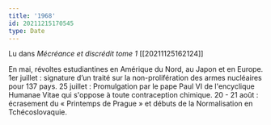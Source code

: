 ```yaml
---
title: '1968'
id: 20211215170545
type: Date
---
```


Lu dans *Mécréance et discrédit tome 1* [[20211125162124]]

En mai, révoltes estudiantines en Amérique du Nord, au Japon et en Europe. 1er juillet : signature d’un traité sur la non-prolifération des armes nucléaires pour 137 pays. 25 juillet : Promulgation par le pape Paul VI de l'encyclique Humanae Vitae qui s'oppose à toute contraception chimique. 20 - 21 août : écrasement du « Printemps de Prague » et débuts de la Normalisation en Tchécoslovaquie.